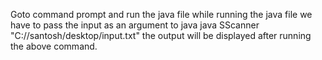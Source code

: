 Goto command prompt and run the java file
while running the java file we have to pass the input as an argument to java
java SScanner "C://santosh/desktop/input.txt"
the output will be displayed after running the above command.